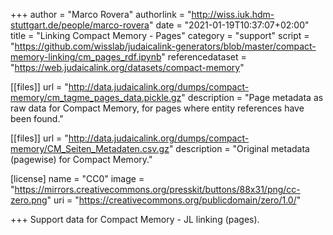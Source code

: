 +++
author = "Marco Rovera"
authorlink = "http://wiss.iuk.hdm-stuttgart.de/people/marco-rovera"
date = "2021-01-19T10:37:07+02:00"
title = "Linking Compact Memory - Pages"
category = "support"
script = "https://github.com/wisslab/judaicalink-generators/blob/master/compact-memory-linking/cm_pages_rdf.ipynb" 
referencedataset = "https://web.judaicalink.org/datasets/compact-memory"


[[files]]
	url = "http://data.judaicalink.org/dumps/compact-memory/cm_tagme_pages_data.pickle.gz"
	description = "Page metadata as raw data for Compact Memory, for pages where entity references have been found."

[[files]]
	url = "http://data.judaicalink.org/dumps/compact-memory/CM_Seiten_Metadaten.csv.gz"
	description = "Original metadata (pagewise) for Compact Memory."


[license]
name = "CC0"
image = "https://mirrors.creativecommons.org/presskit/buttons/88x31/png/cc-zero.png"
uri = "https://creativecommons.org/publicdomain/zero/1.0/"
	
+++
Support data for Compact Memory - JL linking (pages).

<!--more-->